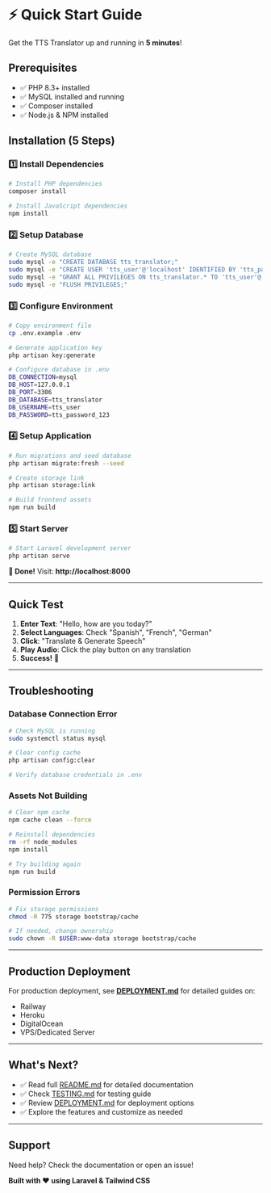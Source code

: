 # ⚡ Quick Start Guide

Get the TTS Translator up and running in **5 minutes**!

## Prerequisites

- ✅ PHP 8.3+ installed
- ✅ MySQL installed and running
- ✅ Composer installed
- ✅ Node.js & NPM installed

## Installation (5 Steps)

### 1️⃣ Install Dependencies

```bash
# Install PHP dependencies
composer install

# Install JavaScript dependencies
npm install
```

### 2️⃣ Setup Database

```bash
# Create MySQL database
sudo mysql -e "CREATE DATABASE tts_translator;"
sudo mysql -e "CREATE USER 'tts_user'@'localhost' IDENTIFIED BY 'tts_password_123';"
sudo mysql -e "GRANT ALL PRIVILEGES ON tts_translator.* TO 'tts_user'@'localhost';"
sudo mysql -e "FLUSH PRIVILEGES;"
```

### 3️⃣ Configure Environment

```bash
# Copy environment file
cp .env.example .env

# Generate application key
php artisan key:generate

# Configure database in .env
DB_CONNECTION=mysql
DB_HOST=127.0.0.1
DB_PORT=3306
DB_DATABASE=tts_translator
DB_USERNAME=tts_user
DB_PASSWORD=tts_password_123
```

### 4️⃣ Setup Application

```bash
# Run migrations and seed database
php artisan migrate:fresh --seed

# Create storage link
php artisan storage:link

# Build frontend assets
npm run build
```

### 5️⃣ Start Server

```bash
# Start Laravel development server
php artisan serve
```

**🎉 Done!** Visit: **http://localhost:8000**

---

## Quick Test

1. **Enter Text**: "Hello, how are you today?"
2. **Select Languages**: Check "Spanish", "French", "German"
3. **Click**: "Translate & Generate Speech"
4. **Play Audio**: Click the play button on any translation
5. **Success!** 🎉

---

## Troubleshooting

### Database Connection Error

```bash
# Check MySQL is running
sudo systemctl status mysql

# Clear config cache
php artisan config:clear

# Verify database credentials in .env
```

### Assets Not Building

```bash
# Clear npm cache
npm cache clean --force

# Reinstall dependencies
rm -rf node_modules
npm install

# Try building again
npm run build
```

### Permission Errors

```bash
# Fix storage permissions
chmod -R 775 storage bootstrap/cache

# If needed, change ownership
sudo chown -R $USER:www-data storage bootstrap/cache
```

---

## Production Deployment

For production deployment, see **[DEPLOYMENT.md](DEPLOYMENT.md)** for detailed guides on:
- Railway
- Heroku
- DigitalOcean
- VPS/Dedicated Server

---

## What's Next?

- ✅ Read full [README.md](README.md) for detailed documentation
- ✅ Check [TESTING.md](TESTING.md) for testing guide
- ✅ Review [DEPLOYMENT.md](DEPLOYMENT.md) for deployment options
- ✅ Explore the features and customize as needed

---

## Support

Need help? Check the documentation or open an issue!

**Built with ❤️ using Laravel & Tailwind CSS**

